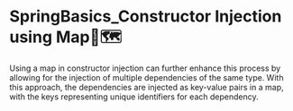 # SpringBasics_Constructor Injection using Map💉🗺️
Using a map in constructor injection can further enhance this process by allowing for the injection of multiple dependencies of the same type. With this approach, the dependencies are injected as key-value pairs in a map, with the keys representing unique identifiers for each dependency.
